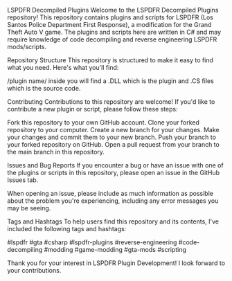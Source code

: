 LSPDFR Decompiled Plugins
Welcome to the LSPDFR Decompiled Plugins repository! This repository contains plugins and scripts for LSPDFR (Los Santos Police Department First Response), a modification for the Grand Theft Auto V game. The plugins and scripts here are written in C# and may require knowledge of code decompiling and reverse engineering LSPDFR mods/scripts.

Repository Structure
This repository is structured to make it easy to find what you need. Here's what you'll find:

/plugin name/ inside you will find a .DLL which is the plugin and .CS files which is the source code.

Contributing
Contributions to this repository are welcome! If you'd like to contribute a new plugin or script, please follow these steps:

Fork this repository to your own GitHub account.
Clone your forked repository to your computer.
Create a new branch for your changes.
Make your changes and commit them to your new branch.
Push your branch to your forked repository on GitHub.
Open a pull request from your branch to the main branch in this repository.

Issues and Bug Reports
If you encounter a bug or have an issue with one of the plugins or scripts in this repository, please open an issue in the GitHub Issues tab.

When opening an issue, please include as much information as possible about the problem you're experiencing, including any error messages you may be seeing.

Tags and Hashtags
To help users find this repository and its contents, I've included the following tags and hashtags:

#lspdfr
#gta
#csharp
#lspdfr-plugins
#reverse-engineering
#code-decompiling
#modding
#game-modding
#gta-mods
#scripting

Thank you for your interest in LSPDFR Plugin Development! I look forward to your contributions.
